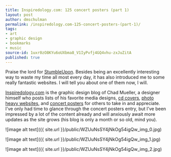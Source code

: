 ```yaml
---
title: Inspiredology.com: 125 concert posters (part 1)
layout: post
author: dmschulman
permalink: /inspiredology.com-125-concert-posters-(part-1)/
tags:
- art
- graphic design
- bookmarks
- music
source-id: 1uxr0zO8KYu6oUXbma8_V1IyPvfj4GQ4vhu-zxJuZitA
published: true
---
```

Praise the lord for [StumbleUpon](https://www.stumbleupon.com/). Besides being an excellently interesting way to waste my time all most every day, it has also introduced me to some really fantastic websites. I will tell you about one of them now, I will.

[Inspiredology.com](https://inspiredology.com/) is the graphic design blog of Chad Mueller, a designer himself who posts lists of his favorite media designs, [cd covers](http://inspiredology.com/graphic-design/99-best-designed-album-covers/#more-91), [photo heavy websites](http://inspiredology.com/graphic-design/40-photo-enhanced-websites/), and [concert posters](http://inspiredology.com/graphic-design/part-1-125-concert-posters/) for others to take in and appreciate. I've only had time to glance through the concert posters entry, but I’ve been impressed by a lot of the content already and will anxiously await more updates as the site grows (his blog is only a month or so old, mind you).

![image alt text]({{ site.url }}/public/WZUuNsSY4jNkOg54igQw_img_0.jpg)

![image alt text]({{ site.url }}/public/WZUuNsSY4jNkOg54igQw_img_1.jpg)

![image alt text]({{ site.url }}/public/WZUuNsSY4jNkOg54igQw_img_2.jpg)

